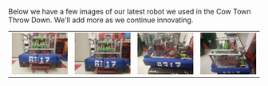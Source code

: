 Below we have a few images of our latest robot we used in the Cow Town Throw Down.
We'll add more as we continue innovating.
<table>
<tr> 
<td>
<img src="docs/assets/20211118_163245.jpg"
style="max-width: 100%; height: auto;"/>
</td>
<td>
<img src="docs/assets/20211118_163247.jpg"
style="max-width: 100%; height: auto;"/>
</td>
<td>
<img src="docs/assets/20211118_163237.jpg"
style="max-width: 100%; height: auto;"/>
</td>
<td>
<img src="docs/assets/20211118_163230.jpg"
style="max-width: 100%; height: auto;"/>
</td>
</tr>
</table>
